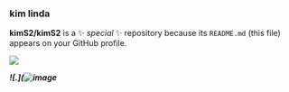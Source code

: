 ### kim linda

**kimS2/kimS2** is a ✨ _special_ ✨ repository because its `README.md` (this file) appears on your GitHub profile.

***![](https://media.tenor.com/TAclPVPgZ1QAAAAM/ygona.gif)***

***![.](![image](https://github.com/user-attachments/assets/e0e4fa82-91a5-477b-b4a7-f2df66aa59db)***


